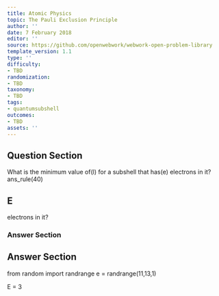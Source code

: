 ```yaml
---
title: Atomic Physics
topic: The Pauli Exclusion Principle
author: ''
date: 7 February 2018
editor: ''
source: https://github.com/openwebwork/webwork-open-problem-library
template_version: 1.1
type: ''
difficulty:
- TBD
randomization:
- TBD
taxonomy:
- TBD
tags:
- quantumsubshell
outcomes:
- TBD
assets: ''
---
```


## Question Section 

What is the minimum value of(l) for a subshell that has(e) electrons in it?
ans_rule(40)

## E
electrons in it?
### Answer Section


## Answer Section

from random import randrange
e = randrange(11,13,1)

E = 3